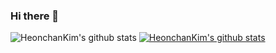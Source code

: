 ### Hi there 👋

<!--
**HeonchanKim/HeonchanKim** is a ✨ _special_ ✨ repository because its `README.md` (this file) appears on your GitHub profile.

Here are some ideas to get you started:

- 🔭 I’m currently working on ...
- 🌱 I’m currently learning ...
- 👯 I’m looking to collaborate on ...
- 🤔 I’m looking for help with ...
- 💬 Ask me about ...
- 📫 How to reach me: ...
- 😄 Pronouns: ...
- ⚡ Fun fact: ...
-->
![HeonchanKim's github stats](https://github-readme-stats.vercel.app/api?username=HeonchanKim&show_icons=true)
[![HeonchanKim's github stats](https://github-readme-stats.vercel.app/api/top-langs/?username=HeonchanKim&show_icons=true&hide_border=true&title_color=004386&icon_color=004386&layout=compact)](https://github.com/HeonchanKim)

